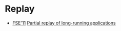 # Replay

* [FSE'11](https://dblp.org/db/conf/sigsoft/fse2011.html) [Partial replay of long-running applications](https://scholar.google.com/scholar?q=Partial+replay+of+long-running+applications)

